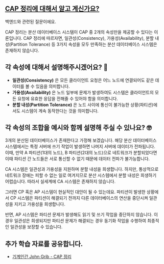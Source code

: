 ## [CAP 정리에 대해서 알고 계신가요?](https://www.maeil-mail.kr/question/138)

백엔드와 관련된 질문이에요.

CAP 정리는 분산 데이터베이스 시스템이 CAP 중 2개의 속성만을 제공할 수 있다는 이론입니다. CAP 정리에 따르자면, 일관성(Consistency), 가용성(Availability), 분할 내성(Partition Tolerance) 등 3가지 속성을 모두 만족하는 분산 데이터베이스 시스템은 존재하지 않습니다.

## 각 속성에 대해서 설명해주시겠어요? 🤔

- **일관성(Consistency)** 은 모든 클라이언트 요청은 어느 노드에 연결되어도 같은 데이터를 볼 수 있음을 의미합니다.
- **가용성(Availability)** 은 노드 일부에 문제가 발생하여도 시스템은 클라이언트의 모든 요청에 유효한 응답을 전해줄 수 있어야 함을 의미합니다.
- **분할 내성(Partition Tolerance)** 은 노드 사이에 통신이 불가능한 상황(파티션)에서도 시스템이 계속 동작한다는 것을 의미합니다.

## 각 속성의 조합을 예시와 함께 설명해 주실 수 있나요? 🤓

3개의 분산된 데이터베이스가 존재한다고 가정해 보겠습니다. 해당 분산 데이터베이스 시스템에서는 특정 서버에 쓰기 작업이 발생하면 나머지 서버에 데이터가 전파됩니다. 이때, 만약 A 파티션(1대의 노드), B 파티션(2대의 노드)으로 네트워크가 분할되었다면 이때 파티션 간 노드들은 서로 통신할 수 없기 때문에 데이터 전파가 불가능합니다.

CA 시스템은 일관성과 가용성을 지원하며 분할 내성을 희생합니다. 하지만, 통상적으로 네트워크 장애는 피할 수 없는 일로 여겨지므로 분산 시스템에서 분할 내성은 희생하기 어렵습니다. 따라서 실세계에 CA 시스템은 존재하지 않습니다.

그러면 CP 혹은 AP 시스템이 현실적인 대안이 될 수 있는데요. 파티션이 발생한 상황에서 CP 시스템은 파티션이 해결되기 전까지 다른 데이터베이스의 연산을 중단시켜 일관성을 지키고 가용성을 희생합니다.

반면, AP 시스템은 파티션 문제가 발생해도 읽기 및 쓰기 작업을 중단하지 않습니다. 이 경우 일관성은 희생되지만 파티션 문제가 해결되는 경우 동기화 작업을 수행하여 최종적인 일관성을 보장할 수 있습니다.

## 추가 학습 자료를 공유합니다.

- [기계인간 John Grib - CAP 정리](https://johngrib.github.io/wiki/jargon/cap-theorem/)